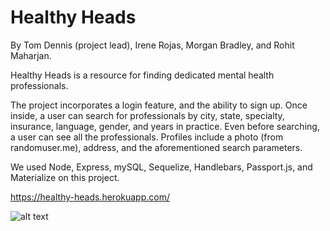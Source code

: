 # Healthy Heads
By Tom Dennis (project lead), Irene Rojas, Morgan Bradley, and Rohit Maharjan.

Healthy Heads is a resource for finding dedicated mental health professionals. 

The project incorporates a login feature, and the ability to sign up. Once inside, a user can search for professionals by city, state, specialty, insurance, language, gender, and years in practice. Even before searching, a user can see all the professionals. Profiles include a photo (from randomuser.me), address, and the aforementioned search parameters.

We used Node, Express, mySQL, Sequelize, Handlebars, Passport.js, and Materialize on this project.

https://healthy-heads.herokuapp.com/

![alt text](https://raw.githubusercontent.com/tmd913/project2/master/public/img/healthy-heads-screenshot.png?raw=true)
